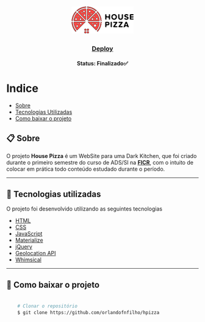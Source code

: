 <h1 align="center">
    <img src="img/logohp.png">
</h1>

<h3 align="center">
   <a href="https://hpizza.netlify.app/">Deploy</a>
</h3>

<h4 align="center"> 
	Status: Finalizado✅
</h4>

# Indice

- [Sobre](#-sobre)
- [Tecnologias Utilizadas](#-Tecnologias-utilizadas)
- [Como baixar o projeto](#-Como-baixar-o-projeto)

## 📋 Sobre

O projeto **House Pizza** é um WebSite para uma Dark Kitchen, que foi criado durante o primeiro semestre do curso de ADS/SI na **[FICR](https://ficr.catolica.edu.br/portal/)**, com o intuito de colocar em prática todo conteúdo estudado durante o período.

---


## 🚀 Tecnologias utilizadas

O projeto foi desenvolvido utilizando as seguintes tecnologias 

- [HTML](https://www.w3schools.com/html/)
- [CSS](https://www.w3schools.com/css/)
- [JavaScript](https://www.javascript.com/)
- [Materialize](https://materializecss.com/)
- [jQuery](https://jquery.com/)
- [Geolocation API](https://developers.google.com/maps/documentation/geolocation/overview)
- [Whimsical](https://whimsical.com/)

---

## 📁 Como baixar o projeto

```bash

    # Clonar o repositório
    $ git clone https://github.com/orlandofnfilho/hpizza
    
```